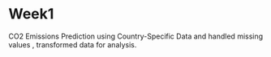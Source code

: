# Week1
CO2 Emissions Prediction using Country-Specific Data and handled missing values , transformed data for analysis.
